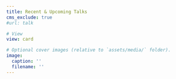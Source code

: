 ```yaml
---
title: Recent & Upcoming Talks
cms_exclude: true
#url: talk

# View
view: card

# Optional cover images (relative to `assets/media/` folder).
image:
  caption: ''
  filename: ''
---
```


